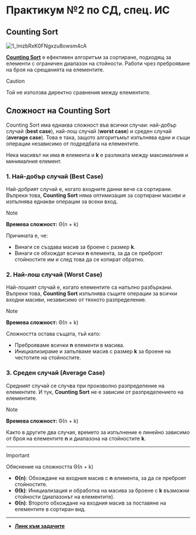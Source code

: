 # Практикум №2 по СД, спец. ИС

## Counting Sort

![1_lmzbRxK0FNgxzu8owsm4cA](https://github.com/user-attachments/assets/e679a298-8110-4fca-b375-5f52ec70f87a)

[**Counting Sort**]() е ефективен алгоритъм за сортиране, подходящ за елементи с ограничен диапазон на стойности. Работи чрез преброяване на броя на срещанията на елементите. 

> [!CAUTION]
> Той не използва директно сравнения между елементите.

## Сложност на Counting Sort 

Counting Sort има еднаква сложност във всички случаи: най-добър случай (**best case**), най-лош случай (**worst case**) и среден случай (**average case**). Това е така, защото алгоритъмът изпълнява едни и същи операции независимо от подредбата на елементите.

Нека масивът ни има **n** елемента и **k** е разликата между максималния и минималния елемент.

### 1. Най-добър случай (Best Case)

Най-добрият случай е, когато входните данни вече са сортирани. Въпреки това, **Counting Sort** няма оптимизация за сортирани масиви и изпълнява еднакви операции за всеки вход.

> [!NOTE]
> **Времева сложност:**
Θ(n + k)

Причината е, че:
- Винаги се създава масив за броене с размер **k**.
- Винаги се обхождат всички **n** елемента, за да се преброят стойностите им и след това да се копират обратно.

### 2. Най-лош случай (Worst Case)

Най-лошият случай е, когато елементите са напълно разбъркани. Въпреки това, **Counting Sort** изпълнява същите операции за всички входни масиви, независимо от тяхното разпределение.

> [!NOTE]
> **Времева сложност:**
Θ(n + k)

Сложността остава същата, тъй като:
- Преброяваме всички **n** елементи в масива.
- Инициализираме и запълваме масив с размер **k** за броене на честотите на стойностите.

### 3. Среден случай (Average Case)

Средният случай се случва при произволно разпределение на елементите. И тук, **Counting Sort** не е зависим от разпределението на елементите.

> [!NOTE]
> **Времева сложност:**
Θ(n + k)

Както в другите два случая, времето за изпълнение е линейно зависимо от броя на елементите **n** и диапазона на стойностите **k**.


---
> [!IMPORTANT]
> Обяснение на сложността Θ(n + k)
> - **Θ(n)**: Обхождане на входния масив с **n** елемента, за да се преброят стойностите.
> - **Θ(k)**: Инициализация и обработка на масива за броене с **k** възможни стойности (диапазонът на елементите).
> - **Θ(n)**: Второто обхождане на входния масив за поставяне на елементите в сортиран вид.


---
- [**Линк към задачите**](https://leetcode.com/problem-list/awdeugtv/)
